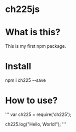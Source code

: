 # ch225js
# What is this?

This is my first npm package.

# Install

npm i ch225 --save

# How to use?

'''
var ch225 = require('ch225');

ch225.log("Hello, World!");
'''
